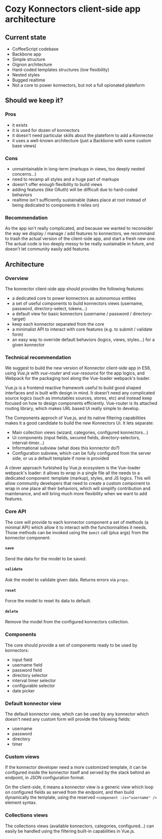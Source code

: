 Cozy Konnectors client-side app architecture
============================

Current state
-------------

- CoffeeScript codebase
- Backbone app
- Simple structure
- Oignon architecture
- Hard-coded templates structures (low flexibility)
- Nested styles
- Bugged realtime
- Not a core to power konnectors, but not a full opionated plateform


Should we keep it?
------------------

### Pros

- it exists
- it is used for dozen of konnectors
- it doesn't need particular skills about the plateform to add a Konnector
- it uses a well-known architecture (just a Backbone with some custom base views)


### Cons

- unmaintainable in long-term (markups in views, too deeply nested concerns…)
- need to revamp all styles and a huge part of markups
- doesn't offer enough flexibility to build views
- adding features (like OAuth) will be difficult due to hard-coded behaviors
- realtime isn't sufficiently sustainable (takes place at root instead of being dedicated to components it relies on)

### Recommendation

As the app isn't really complicated, and because we wanted to reconsider the way we display / manage / add features to konnectors, we recommand to trash the actual version of the client-side app, and start a fresh new one. The actual code is too deeply messy to be really sustainable in future, and doesn't let community easily add features.


Architecture
------------

### Overview

The konnector client-side app should provides the following features:

- a dedicated core to power konnectors as autonomous entities
- a set of useful components to build konnectors views (username, password, directory-select, tokens…)
- a default view for basic konnectors (username / password / directory-target)
- keep each konnector separated from the core
- a minimalist API to interact with core features (e.g. to submit / validate form)
- an easy way to override default behaviors (logics, views, styles…) for a given konnector


### Technical recommendation

We suggest to build the new version of Konnector client-side app in ES6, using _Vue.js_ with _vue-router_ and _vue-resource_ for the app logics, and Webpack for the packaging tool along the Vue-loader webpack's loader.

Vue.js is a frontend reactive framework useful to build good shaped interfaces and is built with design in mind. It doesn't need any complicated source logics (such as immutables sources, stores, etc) and instead keep focused on how to design components efficiently. Vue-router is its attached routing library, which makes URL based Ui really simple to develop.

The Components approch of Vue.js, and its native filtering capabilities makes it a good candidate to build the new Konnectors Ui. It lets separate:

- Main collection views (wizard, categories, configured konnectors…)
- Ui components (input fields, secured fields, directory-selectors, interval-timer…)
- Informational subview (what does this konnector do?)
- Configuration subview, which can be fully configured from the server side, or us a default template if none is provided

A clever approach furbished by Vue.js ecosystem is the Vue-loader webpack's loader: it allows to  wrap in a single file all the needs to a dedicated component: template (markup), styles, and JS logics. This will allow community developers that need to create a custom component to wrap in one place all their behaviors, which will simplify contribution and maintenance, and will bring much more flexibility when we want to add features.


### Core API

The core will provide to each konnector component a set of methods (a minimal API) which allow it to interact with the functionnalities it needs. Those methods can be invoked using the `$emit` call (plus args) from the konnector component:

#### `save`

Send the data for the model to be saved.


#### `validate`

Ask the model to validate given data. Returns errors via `props`.


#### `reset`

Force the model to reset its data to default.


#### `delete`

Remove the model from the configured konnectors collection.


### Components

The core should provide a set of components ready to be used by konnectors:

- input field
- username field
- password field
- directory selector
- interval timer selector
- configurable selector
- date picker


### Default konnector view

The default konnector view, which can be used by any konnector which doesn't need any custom form will provide the following fields:

- username
- password
- directory
- timer


### Custom views

If the konnector developer need a more customized template, it can be configured inside the konnector itself and served by the stack behind an endpoint, in JSON configuration format.

On the client-side, it means a konnector view is a generic view which loop on configured fields as served from the endpoint, and then build dynamically the template, using the reserved `<component :is="username" />` element syntax.


### Collections views

The collections views (available konnectors, categories, configured…) can easily be handled using the filtering built-in capabilities in Vue.js.
